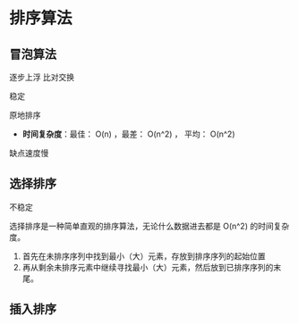 # 排序算法

## 冒泡算法

逐步上浮    比对交换

稳定

原地排序

- **时间复杂度**：最佳： O(n)  ，最差： O(n^2) ， 平均： O(n^2) 

缺点速度慢



## 选择排序

不稳定

选择排序是一种简单直观的排序算法，无论什么数据进去都是  O(n^2)  的时间复杂度。

1. 首先在未排序序列中找到最小（大）元素，存放到排序序列的起始位置
2. 再从剩余未排序元素中继续寻找最小（大）元素，然后放到已排序序列的末尾。

## 插入排序




